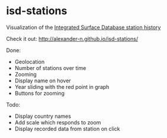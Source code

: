 isd-stations
============
Visualization of the [Integrated Surface Database station history](/parse_data/isd-history.txt)

Check it out: http://alexander-n.github.io/isd-stations/

Done:
 * Geolocation
 * Number of stations over time
 * Zooming
 * Display name on hover
 * Year sliding with the red point in graph
 * Buttons for zooming

Todo:
 * Display country names
 * Add scale which responds to zoom
 * Display recorded data from station on click
